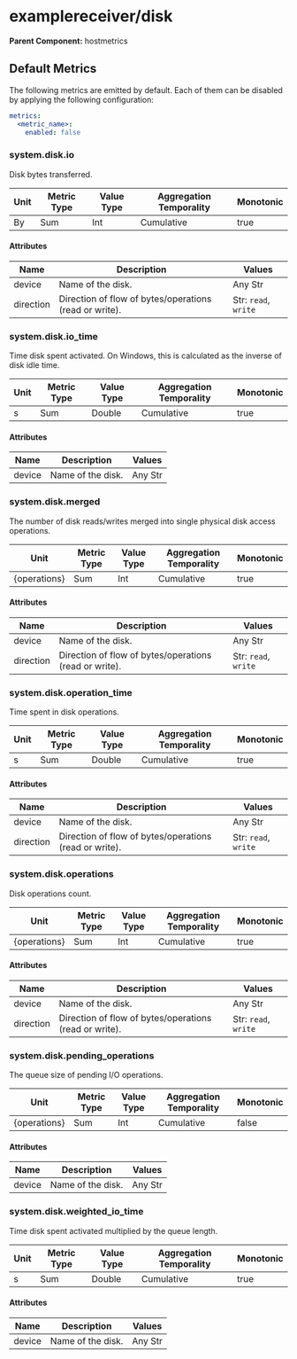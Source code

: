 [comment]: <> (Code generated by mdatagen. DO NOT EDIT.)

# examplereceiver/disk

**Parent Component:** hostmetrics

## Default Metrics

The following metrics are emitted by default. Each of them can be disabled by applying the following configuration:

```yaml
metrics:
  <metric_name>:
    enabled: false
```

### system.disk.io

Disk bytes transferred.

| Unit | Metric Type | Value Type | Aggregation Temporality | Monotonic |
| ---- | ----------- | ---------- | ----------------------- | --------- |
| By   | Sum         | Int        | Cumulative              | true      |

#### Attributes

| Name      | Description                                            | Values               |
| --------- | ------------------------------------------------------ | -------------------- |
| device    | Name of the disk.                                      | Any Str              |
| direction | Direction of flow of bytes/operations (read or write). | Str: `read`, `write` |

### system.disk.io_time

Time disk spent activated. On Windows, this is calculated as the inverse of disk idle time.

| Unit | Metric Type | Value Type | Aggregation Temporality | Monotonic |
| ---- | ----------- | ---------- | ----------------------- | --------- |
| s    | Sum         | Double     | Cumulative              | true      |

#### Attributes

| Name   | Description       | Values  |
| ------ | ----------------- | ------- |
| device | Name of the disk. | Any Str |

### system.disk.merged

The number of disk reads/writes merged into single physical disk access operations.

| Unit         | Metric Type | Value Type | Aggregation Temporality | Monotonic |
| ------------ | ----------- | ---------- | ----------------------- | --------- |
| {operations} | Sum         | Int        | Cumulative              | true      |

#### Attributes

| Name      | Description                                            | Values               |
| --------- | ------------------------------------------------------ | -------------------- |
| device    | Name of the disk.                                      | Any Str              |
| direction | Direction of flow of bytes/operations (read or write). | Str: `read`, `write` |

### system.disk.operation_time

Time spent in disk operations.

| Unit | Metric Type | Value Type | Aggregation Temporality | Monotonic |
| ---- | ----------- | ---------- | ----------------------- | --------- |
| s    | Sum         | Double     | Cumulative              | true      |

#### Attributes

| Name      | Description                                            | Values               |
| --------- | ------------------------------------------------------ | -------------------- |
| device    | Name of the disk.                                      | Any Str              |
| direction | Direction of flow of bytes/operations (read or write). | Str: `read`, `write` |

### system.disk.operations

Disk operations count.

| Unit         | Metric Type | Value Type | Aggregation Temporality | Monotonic |
| ------------ | ----------- | ---------- | ----------------------- | --------- |
| {operations} | Sum         | Int        | Cumulative              | true      |

#### Attributes

| Name      | Description                                            | Values               |
| --------- | ------------------------------------------------------ | -------------------- |
| device    | Name of the disk.                                      | Any Str              |
| direction | Direction of flow of bytes/operations (read or write). | Str: `read`, `write` |

### system.disk.pending_operations

The queue size of pending I/O operations.

| Unit         | Metric Type | Value Type | Aggregation Temporality | Monotonic |
| ------------ | ----------- | ---------- | ----------------------- | --------- |
| {operations} | Sum         | Int        | Cumulative              | false     |

#### Attributes

| Name   | Description       | Values  |
| ------ | ----------------- | ------- |
| device | Name of the disk. | Any Str |

### system.disk.weighted_io_time

Time disk spent activated multiplied by the queue length.

| Unit | Metric Type | Value Type | Aggregation Temporality | Monotonic |
| ---- | ----------- | ---------- | ----------------------- | --------- |
| s    | Sum         | Double     | Cumulative              | true      |

#### Attributes

| Name   | Description       | Values  |
| ------ | ----------------- | ------- |
| device | Name of the disk. | Any Str |
